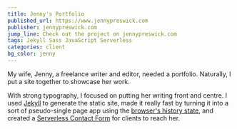 ```yaml
---
title: Jenny's Portfolio
published_url: https://www.jennypreswick.com
publisher: jennypreswick.com
jump_line: Check out the project on jennypreswick.com
tags: Jekyll Sass JavaScript Serverless
categories: client
bg_color: jenny
---
```


My wife, Jenny, a freelance writer and editor, needed a portfolio. Naturally, I put a site together to showcase her work.

With strong typography, I focused on putting her writing front and centre. I used <a href="https://jekyllrb.com/" target="_blank">Jekyll</a> to generate the static site, made it really fast by turning it into a sort of pseudo-single page app using the <a href="https://developer.mozilla.org/en-US/docs/Web/API/History" target="_blank">browser's history state</a>, and created a <a href="https://github.com/bholtbholt/static-site-mailer" target="_blank">Serverless Contact Form</a> for clients to reach her.
